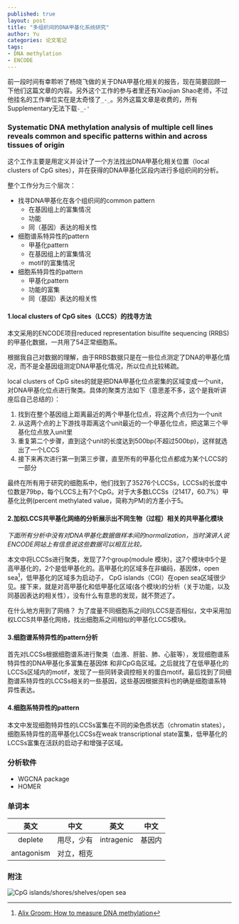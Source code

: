 ```yaml
---
published: true
layout: post
title: "多组织间的DNA甲基化系统研究"
author: Yu
categories: 论文笔记
tags:
- DNA methylation
- ENCODE
---
```


前一段时间有幸聆听了杨晓飞做的关于DNA甲基化相关的报告，现在简要回顾一下他们这篇文章的内容。另外这个工作的参与者里还有Xiaojian Shao老师，不过他挂名的工作单位实在是太奇怪了`_-_`。另外这篇文章是收费的，所有Supplementary无法下载`-_-'`

### Systematic DNA methylation analysis of multiple cell lines reveals common and specific patterns within and across tissues of origin

这个工作主要是用定义并设计了一个方法找出DNA甲基化相关位置（local clusters of CpG sites），并在获得的DNA甲基化区段内进行多组织间的分析。

整个工作分为三个层次：

- 找寻DNA甲基化在各个组织间的common pattern
  * 在基因组上的富集情况
  * 功能
  * 同（基因）表达的相关性
- 细胞谱系特异性的pattern
  * 甲基化pattern
  * 在基因组上的富集情况
  * motif的富集情况
- 细胞系特异性的pattern
  * 甲基化pattern
  * 功能的富集
  * 同（基因）表达的相关性

#### 1.local clusters of CpG sites（LCCS）的找寻方法

本文采用的ENCODE项目reduced representation bisulfite sequencing (RRBS)的甲基化数据，一共用了54正常细胞系。

根据我自己对数据的理解，由于RRBS数据只是在一些位点测定了DNA的甲基化情况，而不是全基因组测定DNA甲基化情况，所以位点比较稀疏。

local clusters of CpG sites的就是把DNA甲基化位点密集的区域变成一个unit，对DNA甲基化位点进行聚类。具体的聚类方法如下（意思差不多，这个是我听讲座后自己总结的）：

1. 找到在整个基因组上距离最近的两个甲基化位点，将这两个点归为一个unit
2. 从这两个点的上下游找寻距离这个unit最近的一个甲基化位点，把这第三个甲基化位点放入unit里
3. 重复第二个步骤，直到这个unit的长度达到500bp(不超过500bp)，这样就选出了一个LCCS
4. 接下来再次进行第一到第三步骤，直至所有的甲基化位点都成为某个LCCS的一部分

最终在所有用于研究的细胞系中，他们找到了35276个LCCSs，LCCSs的长度中位数是79bp，每个LCCS上有7个CpG。对于大多数LCCSs（21417，60.7%）甲基化比例(percent methylated value，简称为PM)的方差小于5。

#### 2.加权LCCS共甲基化网络的分析展示出不同生物（过程）相关的共甲基化模块

*下面所有分析中没有对DNA甲基化数据做样本间的normalization，当时演讲人说ENCODE网站上有信息说这些数据可以相互比较。*

本文中将LCCSs进行聚类，发现了7个group(module 模块)，这7个模块中5个是高甲基化的，2个是低甲基化的。高甲基化的区域多在非编码，基因体，open sea[^1]，低甲基化的区域多为启动子， CpG islands（CGI）在open sea区域很少见。接下来，就是对高甲基化和低甲基化区域(各个模块)的分析（关于功能，以及同基因表达的相关性），没有什么有意思的发现，就不赘述了。

在什么地方用到了网络？ 为了度量不同细胞系之间的LCCS是否相似，文中采用加权LCCS共甲基化网络，找出细胞系之间相似的甲基化LCCS模块。

#### 3.细胞谱系特异性的pattern分析

首先对LCCSs根据细胞谱系进行聚类（血液、肝脏、肺、心脏等），发现细胞谱系特异性的DNA甲基化多富集在基因体 和非CpG岛区域。之后就找了在低甲基化的LCCSs区域内的motif，发现了一些同转录调控相关的蛋白motif。最后找到了同细胞谱系特异性的LCCSs相关的一些基因，这些基因根据资料也的确是细胞谱系特异性表达。

#### 4.细胞系特异性的pattern

本文中发现细胞特异性的LCCSs富集在不同的染色质状态（chromatin states），细胞系特异性的高甲基化LCCSs在weak transcriptional state富集，低甲基化的LCCSs富集在活跃的启动子和增强子区域。

### 分析软件

- WGCNA package
- HOMER

### 单词本

|英文|中文|英文|中文|
|:----:|:----:|:----:|:----:|
|deplete|用尽，少有|intragenic|基因内|
|antagonism|对立，相克|||

### 附注

[^1]: [Alix Groom: How to measure DNA methylation](http://www.bristol.ac.uk/caite/geocode/newcastleshortcourse/howtomeasuredna.pdf)

![CpG islands/shores/shelves/open sea](http://i.imgur.com/TFVakGv.png)


